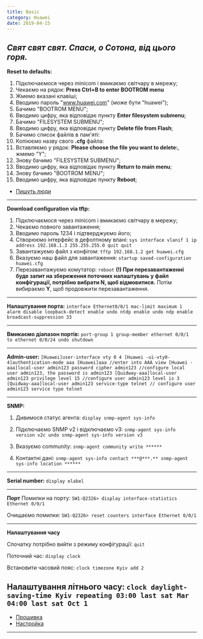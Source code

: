 ```yaml
---
title: Basic
category: Huawei
date: 2019-04-15
---
```


_Свят свят свят. Спаси, о Сотона, від цього горя._
-----

**Reset to defaults:**
1. Підключаємося через minicom і вмикаємо світчару в мережу;
2. Чекаємо на рядок: **Press Ctrl+B to enter BOOTROM menu**
3. Жмемо вказані клавіші;
4. Вводимо пароль "www.huawei.com" (може бути "huawei");
5. Бачимо "BOOTROM MENU";
6. Вводимо цифру, яка відповідає пункту **Enter filesystem submenu**;
7. Бачимо "FILESYSTEM SUBMENU";
8. Вводимо цифру, яка відповідає пункту **Delete file from Flash**;
9. Бачимо список файлів в пам'яті:
10. Копіюємо назву свого **.cfg** файла:
11. Вставляємо у рядок: **Please choose the file you want to delete:**, жмемо "Y";
12. Знову бачимо "FILESYSTEM SUBMENU";
13. Вводимо цифру, яка відповідає пункту **Return to main menu**;
14. Знову бачимо "BOOTROM MENU";
15. Вводимо цифру, яка відповідає пункту **Reboot**;

* <a href="http://muff.kiev.ua/content/huawei-s2326-sbros-v-defolt">Пишуть люди</a>

-----
**Download configuration via tftp:**
1. Підключаємося через minicom і вмикаємо світчару в мережу;
2. Чекаємо повного завантаження;
3. Вводимо пароль 1234 і підтверджуємо його;
4. Створюємо інтерфейс в дефолтному влані:
`sys
interface vlanif 1
ip address 192.168.1.3 255.255.255.0
quit
quit`
5. Завантажуємо файл з конфігом:
`tftp 192.168.1.2 get huawei.cfg`
6. Вказуємо наш файл для завантаження:
`startup saved-configuration huawei.cfg`
7. Перезавантажуємо комутатор:
`reboot`
**(!) При перезавантаженні буде запит на збереження поточних налаштувань у файл конфігурації, потрібно вибрати N, щоб відмовитися.**
Потім вибираємо **Y**, щоб продовжити перезавантаження.

-----
**Налаштування порта:**
`interface Ethernet0/0/1
mac-limit maximum 1 alarm disable
loopback-detect enable
undo ntdp enable
undo ndp enable
broadcast-suppression 33`

-----

**Вмикаємо діапазон портів:**
`port-group 1
group-member ethernet 0/0/1 to ethernet 0/0/24
undo shutdown`

-----

**Admin-user:**
`[Huawei]user-interface vty 0 4
[Huawei -ui-vty0-4]authentication-mode aaa
[Huawei]aaa //enter into AAA view
[Huawei -aaa]local-user admin123 password cipher admin123 //configure local user admin123, the password is admin123
[Quidway-aaa]local-user admin123 privilege level 15 //configure user admin123 level is 3
[Quidway-aaa]local-user admin123 service-type telnet // configure user admin123 service type telnet`

-----

**SNMP:**

1. Дивимося статус агента:
`display snmp-agent sys-info`

2. Підключаємо SNMP v2 і відключаємо v3:
`snmp-agent sys-info version v2c
undo snmp-agent sys-info version v3`

3. Вказуємо community:
`snmp-agent community write ******`

4. Контактні дані:
`snmp-agent sys-info contact ***@***.**
snmp-agent sys-info location ******`

-----

**Serial number:**
`display elabel`

-----

**Порт**
Помилки на порту:
`SW1-Q2326> display interface-statistics Ethernet 0/0/1`

Очищаємо помилки:
`SW1-Q2326> reset counters interface Ethernet 0/0/1`

-----
**Налаштування часу**

Спочатку потрібно вийти з режиму конфігурації:
`quit`

Поточний час:
`display clock`

Встановити часовий пояс:
`clock timezone Kyiv add 2`

Налаштування літнього часу:
`clock daylight-saving-time Kyiv repeating 03:00 last sat Mar 04:00 last sat Oct 1`
-----

* <a title="Пишуть люди" href="http://udatov.blogspot.com/2012/10/800x600-normal-0-false-false-false-ru-x_15.html" target="_blank">Прошивка</a>
* <a href="http://it-donnet.ru/quidway2326/" target="_blank">Настройка</a>
-----